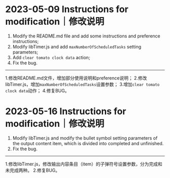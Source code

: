 # 2023-05-09 Instructions for modification｜修改说明
1. Modify the README.md file and add some instructions and preference instructions;
2. Modify libTimer.js and add `maxNumberOfScheduledTasks` setting parameters;
3. Add `clear tomato clock data` action;
4. Fix the bug.

---
1.修改README.md文件，增加部分使用说明和preference说明；
2.修改libTimer.js，增加`maxNumberOfScheduledTasks`设置参数；
3.增加`clear tomato clock data`动作；
4.修复BUG。

# 2023-05-16 Instructions for modification｜修改说明
1. Modify libTimer.js and modify the bullet symbol setting parameters of the output content item, which is divided into completed and unfinished.
2. Fix the bug.

---
1.修改libTimer.js，修改输出内容条目（item）的子弹符号设置参数，分为完成和未完成两种。
2.修复BUG。
